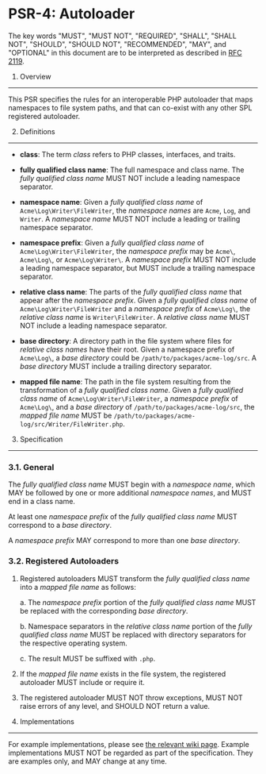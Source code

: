 PSR-4: Autoloader
=================

The key words "MUST", "MUST NOT", "REQUIRED", "SHALL", "SHALL NOT", "SHOULD",
"SHOULD NOT", "RECOMMENDED", "MAY", and "OPTIONAL" in this document are to be
interpreted as described in [RFC 2119](http://tools.ietf.org/html/rfc2119).


1. Overview
-----------

This PSR specifies the rules for an interoperable PHP autoloader that maps
namespaces to file system paths, and that can co-exist with any other SPL
registered autoloader.


2. Definitions
--------------

- **class**: The term _class_ refers to PHP classes, interfaces, and traits.

- **fully qualified class name**: The full namespace and class name. The
  _fully qualified class name_ MUST NOT include a leading namespace separator.

- **namespace name**: Given a _fully qualified class name_ of
  `Acme\Log\Writer\FileWriter`, the _namespace names_ are `Acme`, `Log`, and
  `Writer`. A _namespace name_ MUST NOT include a leading or trailing
  namespace separator.
  
- **namespace prefix**: Given a _fully qualified class name_ of
  `Acme\Log\Writer\FileWriter`, the _namespace prefix_ may be `Acme\`,
  `Acme\Log\`, or `Acme\Log\Writer\`. A _namespace prefix_ MUST NOT include
  a leading namespace separator, but MUST include a trailing namespace
  separator.

- **relative class name**: The parts of the _fully qualified class name_ that
  appear after the _namespace prefix_. Given a _fully qualified class name_ of
  `Acme\Log\Writer\FileWriter` and a _namespace prefix_ of `Acme\Log\`, the
  _relative class name_ is `Writer\FileWriter`. A _relative class name_ MUST
  NOT include a leading namespace separator.

- **base directory**: A directory path in the file system where files for
  _relative class names_ have their root. Given a namespace prefix of
  `Acme\Log\`, a _base directory_ could be `/path/to/packages/acme-log/src`.
  A _base directory_ MUST include a trailing directory separator.

- **mapped file name**: The path in the file system resulting from the
  transformation of a _fully qualified class name_. Given a _fully qualified
  class name_ of `Acme\Log\Writer\FileWriter`, a _namespace prefix_ of
  `Acme\Log\`, and a _base directory_ of `/path/to/packages/acme-log/src`,
  the _mapped file name_ MUST be
  `/path/to/packages/acme-log/src/Writer/FileWriter.php`.

3. Specification
----------------

### 3.1. General

The _fully qualified class name_ MUST begin with a _namespace name_, which MAY
be followed by one or more additional _namespace names_, and MUST end in a
class name.

At least one _namespace prefix_ of the _fully qualified class name_ MUST
correspond to a _base directory_.

A _namespace prefix_ MAY correspond to more than one _base directory_.

### 3.2. Registered Autoloaders

1. Registered autoloaders MUST transform the _fully qualified class name_ into
a _mapped file name_ as follows:

    a. The _namespace prefix_ portion of the _fully qualified class name_ MUST
    be replaced with the corresponding _base directory_.

    b. Namespace separators in the _relative class name_ portion of the
    _fully qualified class name_ MUST be replaced with directory separators
    for the respective operating system.

    c. The result MUST be suffixed with `.php`.

2. If the _mapped file name_ exists in the file system, the registered
autoloader MUST include or require it.

3. The registered autoloader MUST NOT throw exceptions, MUST NOT raise errors
of any level, and SHOULD NOT return a value.


4. Implementations
------------------

For example implementations, please see [the relevant wiki page][examples].
Example implementations MUST NOT be regarded as part of the specification. 
They are examples only, and MAY change at any time.

[examples]: https://github.com/php-fig/fig-standards/wiki/PSR-4-Example-Implementations
